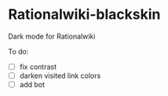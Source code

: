 # Rationalwiki-blackskin
Dark mode for Rationalwiki

To do:

- [ ] fix contrast
- [ ] darken visited link colors
- [ ] add bot

